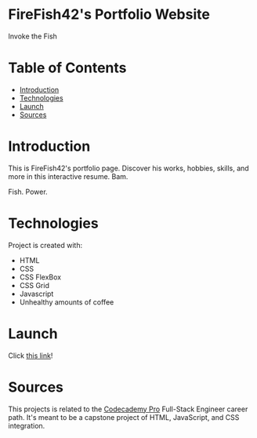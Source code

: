 # FireFish42's Portfolio Website
Invoke the Fish

# Table of Contents
- [Introduction](#introduction)
- [Technologies](#technologies)
- [Launch](#launch)
- [Sources](#sources) 

# Introduction
This is FireFish42's portfolio page. Discover his works, hobbies, skills, and more in this interactive resume. Bam.

Fish. Power.


# Technologies
Project is created with:
- HTML
- CSS
- CSS FlexBox
- CSS Grid
- Javascript
- Unhealthy amounts of coffee

# Launch
Click [this link](https://firefish42.github.io/flaming_fish/)!

# Sources
This projects is related to the [Codecademy Pro](https://codecademy.com/) Full-Stack Engineer career path. It's meant to be a capstone project of HTML, JavaScript, and CSS integration.